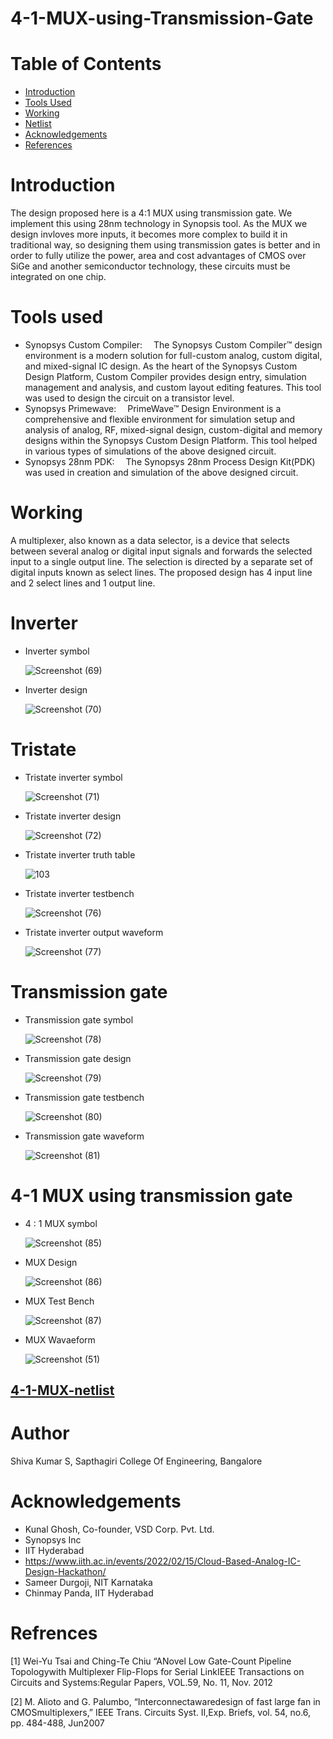 # 4-1-MUX-using-Transmission-Gate
# Table of Contents
* [Introduction](https://github.com/Atri21/Design-and-implementation-of-4-1-MUX/blob/main/README.md#introduction)
* [Tools Used](https://github.com/Atri21/Design-and-implementation-of-4-1-MUX/blob/main/README.md#tools-used)
* [Working](https://github.com/Atri21/Design-and-implementation-of-4-1-MUX/blob/main/README.md#working)
* [Netlist](https://github.com/Atri21/Design-and-implementation-of-4-1-MUX/blob/main/README.md#generated-netlist)
* [Acknowledgements](https://github.com/Atri21/Design-and-implementation-of-4-1-MUX/blob/main/README.md#acknowledgements)
* [References](https://github.com/Atri21/Design-and-implementation-of-4-1-MUX/blob/main/README.md#refrences)

# Introduction
The design proposed here is a 4:1 MUX using transmission gate. We implement this using 28nm technology in Synopsis tool. As the MUX we design invloves more inputs, it becomes more complex to build it in traditional way, so designing them using transmission gates is better and in order to fully utilize the power, area and cost advantages of CMOS over SiGe and another semiconductor technology, these circuits must be integrated on one chip. 

# Tools used
* Synopsys Custom Compiler:  The Synopsys Custom Compiler™ design environment is a modern solution for full-custom analog, custom digital, and mixed-signal IC design. As the heart of the Synopsys Custom Design Platform, Custom Compiler provides design entry, simulation management and analysis, and custom layout editing features. This tool was used to design the circuit on a transistor level.
* Synopsys Primewave:  PrimeWave™ Design Environment is a comprehensive and flexible environment for simulation setup and analysis of analog, RF, mixed-signal design, custom-digital and memory designs within the Synopsys Custom Design Platform. This tool helped in various types of simulations of the above designed circuit.
* Synopsys 28nm PDK:  The Synopsys 28nm Process Design Kit(PDK) was used in creation and simulation of the above designed circuit.

# Working
A multiplexer, also known as a data selector, is a device that selects between several analog or digital input signals and forwards the selected input to a single output line. The selection is directed by a separate set of digital inputs known as select lines. The proposed design has 4 input line and 2 select lines and 1 output line.

# Inverter

* Inverter symbol

     ![Screenshot (69)](https://user-images.githubusercontent.com/99316485/156164766-8f53af3d-4932-4f41-b850-9e7c0e233b0e.png)
   
* Inverter design

     ![Screenshot (70)](https://user-images.githubusercontent.com/99316485/156164965-e95902c3-eec2-4b23-8355-a4151d27bcb0.png)

# Tristate 

* Tristate inverter symbol

     ![Screenshot (71)](https://user-images.githubusercontent.com/99316485/156165167-4277f87e-3a3d-4bdc-9499-462a524444cf.png)

* Tristate inverter design

     ![Screenshot (72)](https://user-images.githubusercontent.com/99316485/156165486-3437ad4e-b531-410c-8d80-4efa42cfdf5a.png)

* Tristate inverter truth table

     ![103](https://user-images.githubusercontent.com/99316485/156167512-3ed6e2e2-0087-45aa-9c0a-0bc602af8c80.png)

* Tristate inverter testbench

     ![Screenshot (76)](https://user-images.githubusercontent.com/99316485/156167693-156a1f62-a26b-4b91-9730-a270dea45f95.png)

* Tristate inverter output waveform

     ![Screenshot (77)](https://user-images.githubusercontent.com/99316485/156167842-de515ffc-6705-46f7-bed4-9918351110ea.png)

# Transmission gate

* Transmission gate symbol

     ![Screenshot (78)](https://user-images.githubusercontent.com/99316485/156169374-3505d4dc-5360-4db3-ac9f-93de7203d063.png)

* Transmission gate design

     ![Screenshot (79)](https://user-images.githubusercontent.com/99316485/156169443-6e6e9e97-ee38-45af-b590-82daf3409144.png)

* Transmission gate testbench

     ![Screenshot (80)](https://user-images.githubusercontent.com/99316485/156169661-da21b5f0-1fd2-4a73-a9c3-d46a3f102fb9.png)

* Transmission gate waveform

     ![Screenshot (81)](https://user-images.githubusercontent.com/99316485/156169775-6690ec92-87b5-47e9-9840-866748920ce9.png)

# 4-1 MUX using transmission gate

* 4 : 1 MUX symbol

     ![Screenshot (85)](https://user-images.githubusercontent.com/99316485/156172570-db6f8c67-c49a-4aa4-b64e-1f0afa40a0e2.png)

* MUX Design
    
    ![Screenshot (86)](https://user-images.githubusercontent.com/99316485/156172710-8e01babd-6d32-492a-9b45-63794890d430.png)
    
* MUX Test Bench

    ![Screenshot (87)](https://user-images.githubusercontent.com/99316485/156172814-83535b34-e87e-426c-bc76-d93ffeb810cc.png)
    
* MUX Wavaeform

    ![Screenshot (51)](https://user-images.githubusercontent.com/99316485/156172958-6c96734e-ced5-4669-a4d2-e13a4a92fb3d.png)

## [4-1-MUX-netlist](https://github.com/Atri21/4-1-mux-using-transmission-gate-netlist/blob/main/README.md#4-1-mux-using-transmission-gate-netlist)

# Author
Shiva Kumar S, Sapthagiri College Of Engineering, Bangalore

# Acknowledgements

* Kunal Ghosh, Co-founder, VSD Corp. Pvt. Ltd.
* Synopsys Inc
* IIT Hyderabad
* https://www.iith.ac.in/events/2022/02/15/Cloud-Based-Analog-IC-Design-Hackathon/
* Sameer Durgoji, NIT Karnataka
* Chinmay Panda, IIT Hyderabad

# Refrences 

[1] Wei-Yu Tsai and Ching-Te Chiu “ANovel Low Gate-Count Pipeline Topologywith Multiplexer Flip-Flops for Serial LinkIEEE Transactions on Circuits and Systems:Regular Papers, VOL.59, No. 11, Nov. 2012

[2] M. Alioto and G. Palumbo, “Interconnectawaredesign of fast large fan in CMOSmultiplexers,” IEEE Trans. Circuits Syst. II,Exp. Briefs, vol. 54, no.6, pp. 484-488, Jun2007
